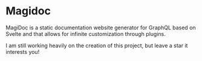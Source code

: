 # Magidoc
MagiDoc is a static documentation website generator for GraphQL based on Svelte and that allows for infinite customization through plugins.

I am still working heavily on the creation of this project, but leave a star it interests you! 
